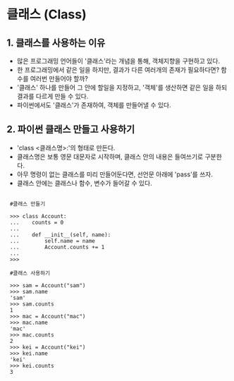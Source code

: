 # 클래스 (Class)

## 1. 클래스를 사용하는 이유
 - 많은 프로그래밍 언어들이 '클래스'라는 개념을 통해, 객체지향을 구현하고 있다.
 - 한 프로그래밍에서 같은 일을 하지만, 결과가 다른 여러개의 존재가 필요하다면? 함수를 여러번 만들어야 할까?
 - '클래스' 하나를 만들어 그 안에 할일을 지정하고, '객체'를 생산하면 같은 일을 하되 결과를 다르게 만들 수 있다.
 - 파이썬에서도 '클래스'가 존재하여, 객체를 만들어낼 수 있다.

## 2. 파이썬 클래스 만들고 사용하기

 - 'class <클래스명>:'의 형태로 만든다.
 - 클래스명은 보통 영문 대문자로 시작하며, 클래스 안의 내용은 들여쓰기로 구분한다.
 - 아무 명령이 없는 클래스를 미리 만들어둔다면, 선언문 아래에 'pass'를 쓰자.
 - 클래스 안에는 클래스나 함수, 변수가 들어갈 수 있다.
 <pre><code>
 #클래스 만들기

 >>> class Account:
 ...    counts = 0
 ...    
 ...    def __init__(self, name):
 ...        self.name = name
 ...        Account.counts += 1
 ...
 >>>

 #클래스 사용하기

 >>> sam = Account("sam")
 >>> sam.name
 'sam'
 >>> sam.counts
 1
 >>> mac = Account("mac")
 >>> mac.name
 'mac'
 >>> mac.counts
 2
 >>> kei = Account("kei")
 >>> kei.name
 'kei'
 >>> kei.counts
 3

 </code></pre>

